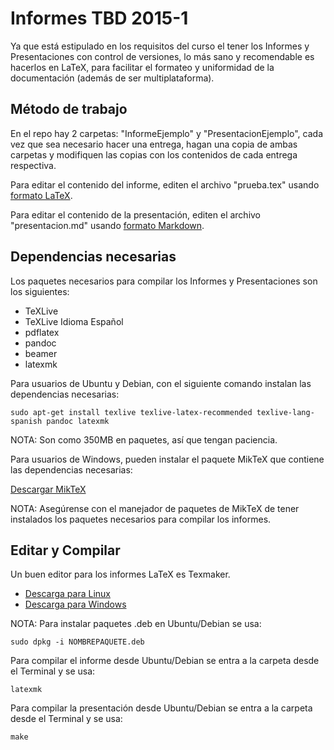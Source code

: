 # Informes TBD 2015-1

Ya que está estipulado en los requisitos del curso el tener los Informes y Presentaciones con control de versiones, lo más sano y recomendable es hacerlos en LaTeX, para facilitar el formateo y uniformidad de la documentación (además de ser multiplataforma).

## Método de trabajo

En el repo hay 2 carpetas: "InformeEjemplo" y "PresentacionEjemplo", cada vez que sea necesario hacer una entrega, hagan una copia de ambas carpetas y modifiquen las copias con los contenidos de cada entrega respectiva.

Para editar el contenido del informe, editen el archivo "prueba.tex" usando [formato LaTeX](http://users.dickinson.edu/~richesod/latex/latexcheatsheet.pdf).

Para editar el contenido de la presentación, editen el archivo "presentacion.md" usando [formato Markdown](http://daringfireball.net/projects/markdown/syntax).

## Dependencias necesarias

Los paquetes necesarios para compilar los Informes y Presentaciones son los siguientes:

* TeXLive
* TeXLive Idioma Español
* pdflatex
* pandoc
* beamer
* latexmk

Para usuarios de Ubuntu y Debian, con el siguiente comando instalan las dependencias necesarias:

	sudo apt-get install texlive texlive-latex-recommended texlive-lang-spanish pandoc latexmk

NOTA: Son como 350MB en paquetes, así que tengan paciencia.

Para usuarios de Windows, pueden instalar el paquete MikTeX que contiene las dependencias necesarias:

[Descargar MikTeX](http://miktex.org/download)

NOTA: Asegúrense con el manejador de paquetes de MikTeX de tener instalados los paquetes necesarios para compilar los informes.

## Editar y Compilar

Un buen editor para los informes LaTeX es Texmaker.

* [Descarga para Linux](http://www.xm1math.net/texmaker/download.html#linux)
* [Descarga para Windows](http://www.xm1math.net/texmaker/download.html#windows)

NOTA: Para instalar paquetes .deb en Ubuntu/Debian se usa:

	sudo dpkg -i NOMBREPAQUETE.deb

Para compilar el informe desde Ubuntu/Debian se entra a la carpeta desde el Terminal y se usa:

	latexmk

Para compilar la presentación desde Ubuntu/Debian se entra a la carpeta desde el Terminal y se usa:

	make
